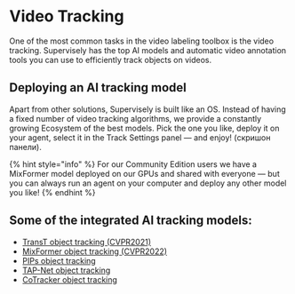  # Video Tracking
 One of the most common tasks in the video labeling toolbox is the video tracking. Supervisely has the top AI models and automatic video annotation tools you can use to efficiently track objects on videos.

## Deploying an AI tracking model

Apart from other solutions, Supervisely is built like an OS. Instead of having a fixed number of video tracking algorithms, we provide a constantly growing Ecosystem of the best models. Pick the one you like, deploy it on your agent, select it in the Track Settings panel — and enjoy! (скришон панели).

{% hint style="info" %}
For our Community Edition users we have a MixFormer model deployed on our GPUs and shared with everyone — but you can always run an agent on your computer and deploy any other model you like!
{% endhint %}

## Some of the integrated AI tracking models:

- [TransT object tracking (CVPR2021)](https://ecosystem.supervisely.com/apps/trans-t/supervisely/serve)
- [MixFormer object tracking (CVPR2022)](https://ecosystem.supervisely.com/apps/mixformer/serve/serve)
- [PIPs object tracking](https://ecosystem.supervisely.com/apps/pips/supervisely/serve)
- [TAP-Net object tracking](https://ecosystem.supervisely.com/apps/serve-tapnet/tapnet/supervisely/serve)
- [CoTracker object tracking](https://ecosystem.supervisely.com/apps/co-tracker/supervisely_integration/serve)